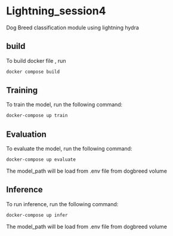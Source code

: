 # Lightning_session4
Dog Breed classification module using lightning hydra

## build 

To build docker file , run 

```bash
docker compose build
```

## Training 

To train the model, run the following command:

```bash
docker-compose up train
```


## Evaluation

To evaluate the model, run the following command:

```bash
docker-compose up evaluate
```

The model_path will be load from .env file from dogbreed volume

## Inference

To run inference, run the following command:

```bash
docker-compose up infer
```
The model_path will be load from .env file from dogbreed volume